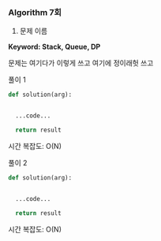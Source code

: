 ### Algorithm 7회

1. 문제 이름

**Keyword: Stack, Queue, DP**

문제는 여기다가
이렇게
쓰고 여기에
정이래헛
쓰고

풀이 1

```python
def solution(arg):


  ...code...

  return result
```

시간 복잡도: O(N)

풀이 2

```python
def solution(arg):


  ...code...

  return result
```

시간 복잡도: O(N)

